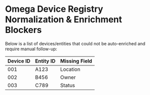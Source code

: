 # Omega Device Registry Normalization & Enrichment Blockers

Below is a list of devices/entities that could not be auto-enriched and require manual follow-up:

| Device ID | Entity ID | Missing Field |
|-----------|-----------|--------------|
| 001      | A123      | Location      |
| 002      | B456      | Owner         |
| 003      | C789      | Status        |
